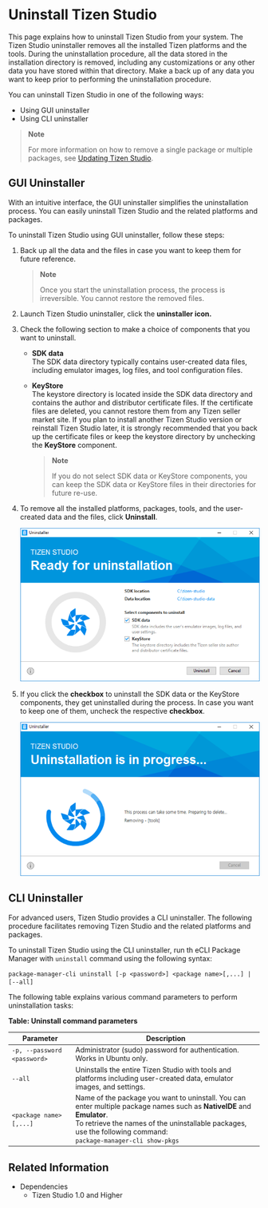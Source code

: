 # Uninstall Tizen Studio

This page explains how to uninstall Tizen Studio from your system. The Tizen Studio uninstaller removes all the installed Tizen platforms and the tools. During the uninstallation procedure, all the data stored in the installation directory is removed, including any customizations or any other data you have stored within that directory. Make a back up of any data you want to keep prior to performing the uninstallation procedure.

You can uninstall Tizen Studio in one of the following ways: 
- Using GUI uninstaller
- Using CLI uninstaller

> **Note**
>  
> For more information on how to remove a single package or multiple packages, see [Updating Tizen Studio](update-sdk.md).

## GUI Uninstaller

With an intuitive interface, the GUI uninstaller simplifies the uninstallation process. You can easily uninstall Tizen Studio and the related platforms and packages. 

To uninstall Tizen Studio using GUI uninstaller, follow these steps:

1. Back up all the data and the files in case you want to keep them for future reference. 
   > **Note**
   >
   > Once you start the uninstallation process, the process is irreversible. You cannot restore the removed files.
2. Launch Tizen Studio uninstaller, click the **uninstaller icon.**
3. Check the following section to make a choice of components that you want to uninstall. 

   - **SDK data**  
   The SDK data directory typically contains user-created data files, including emulator images, log files, and tool configuration files.

   - **KeyStore**  
   The keystore directory is located inside the SDK data directory and contains the author and distributor certificate files. If the certificate files are deleted, you cannot restore them from any Tizen seller market site. If you plan to install another Tizen Studio version or reinstall Tizen Studio later, it is strongly recommended that you back up the certificate files or keep the keystore directory by unchecking the **KeyStore** component.

     > **Note**  
     > 
     > If you do not select SDK data or KeyStore components, you can keep the SDK data or KeyStore files in their directories for future        re-use.

4. To remove all the installed platforms, packages, tools, and the user-created data and the files, click **Uninstall**.

   ![Uninstaller selections](./media/uninstall_sdk_selection.png)

5. If you click the **checkbox** to uninstall the SDK data or the KeyStore components, they get uninstalled during the process. In case you want to keep one of them, uncheck the respective **checkbox**.

   ![Uninstallation in progress](./media/uninstall_sdk_progress.png)

## CLI Uninstaller

For advanced users, Tizen Studio provides a CLI uninstaller. The following procedure facilitates removing Tizen Studio and the related platforms and packages. 

To uninstall Tizen Studio using the CLI uninstaller, run th eCLI Package Manager with `uninstall` command using the following syntax:

   ```
   package-manager-cli uninstall [-p <password>] <package name>[,...] | [--all]
   ```

The following table explains various command parameters to perform uninstallation tasks:

**Table: Uninstall command parameters**

| Parameter                   | Description                              |
|---------------------------|----------------------------------------|
| `-p, --password <password>` | Administrator (sudo) password for authentication.<br> Works in Ubuntu only. |
| `--all`                     | Uninstalls the entire Tizen Studio with tools and platforms including user-created data, emulator images, and settings. |
| `<package name>[,...]`        | Name of the package you want to uninstall. You can enter multiple package names such as **NativeIDE** and **Emulator**.<br>To retrieve the names of the uninstallable packages, use the following command:<br>`package-manager-cli show-pkgs` |

## Related Information
-  Dependencies
   - Tizen Studio 1.0 and Higher

